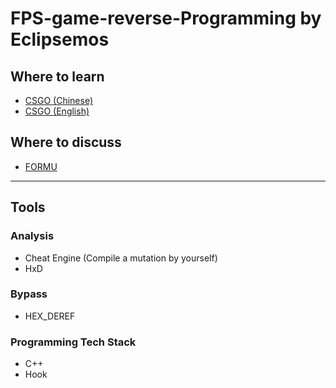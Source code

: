 # FPS-game-reverse-Programming by Eclipsemos

## Where to learn
- [CSGO (Chinese)](https://www.ixigua.com/home/111280101885/?source=pgc_author_name&list_entrance=anyVideo&wid_try=1)
- [CSGO (English)](https://www.youtube.com/c/cazzwastaken)

## Where to discuss
- [FORMU](https://www.unknowncheats.me/forum/index.php)
---
## Tools

### Analysis
- Cheat Engine (Compile a mutation by yourself)
- HxD

### Bypass
- HEX_DEREF
### Programming Tech Stack
- C++
- Hook


